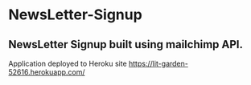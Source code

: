 # NewsLetter-Signup

## NewsLetter Signup built using mailchimp API.
Application deployed to Heroku site https://lit-garden-52616.herokuapp.com/

